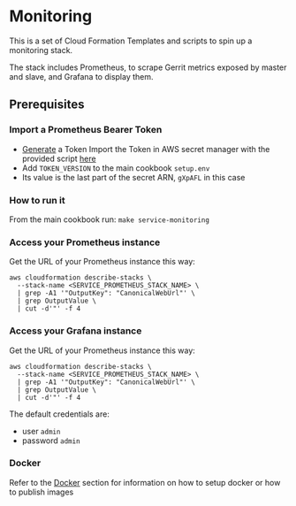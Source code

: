 # Monitoring

This is a set of Cloud Formation Templates and scripts to spin up a monitoring
stack.

The stack includes Prometheus, to scrape Gerrit metrics
exposed by master and slave, and Grafana to display them.

## Prerequisites

### Import a Prometheus Bearer Token

* [Generate](https://www.uuidgenerator.net/) a Token
 Import the Token in AWS secret manager with the provided script [here](../Secrets.md#prometheus-bearer-token)
* Add `TOKEN_VERSION` to the main cookbook `setup.env`
* Its value is the last part of the secret ARN, `gXpAFL` in this case

### How to run it

From the main cookbook run: `make service-monitoring`

### Access your Prometheus instance

Get the URL of your Prometheus instance this way:

```
aws cloudformation describe-stacks \
  --stack-name <SERVICE_PROMETHEUS_STACK_NAME> \
  | grep -A1 '"OutputKey": "CanonicalWebUrl"' \
  | grep OutputValue \
  | cut -d'"' -f 4
```

### Access your Grafana instance

Get the URL of your Prometheus instance this way:

```
aws cloudformation describe-stacks \
  --stack-name <SERVICE_PROMETHEUS_STACK_NAME> \
  | grep -A1 '"OutputKey": "CanonicalWebUrl"' \
  | grep OutputValue \
  | cut -d'"' -f 4
```

The default credentials are:
* user `admin`
* password `admin`

### Docker

Refer to the [Docker](../Docker.md) section for information on how to setup docker or how to publish images